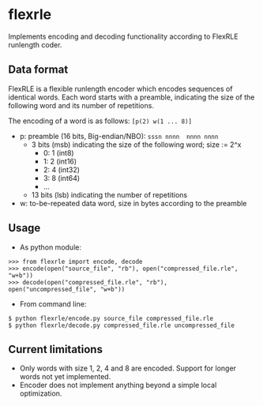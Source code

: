 # flexrle

Implements encoding and decoding functionality according to FlexRLE runlength coder.

## Data format

FlexRLE is a flexible runlength encoder which encodes sequences of identical words. Each word starts with a preamble, indicating the size of the following word and its number of repetitions.

The encoding of a word is as follows:
`
[p(2) w(1 ... 8)]
`
+ p: preamble (16 bits, Big-endian/NBO): `sssn nnnn  nnnn nnnn`
  - 3 bits (msb) indicating the size of the following word; size := 2^x
    - 0: 1 (int8)
    - 1: 2 (int16)
    - 2: 4 (int32)
    - 3: 8 (int64)
    - ...
  - 13 bits (lsb) indicating the number of repetitions
+ w: to-be-repeated data word, size in bytes according to the preamble

## Usage

+ As python module:

```
>>> from flexrle import encode, decode
>>> encode(open("source_file", "rb"), open("compressed_file.rle", "w+b"))
>>> decode(open("compressed_file.rle", "rb"), open("uncompressed_file", "w+b"))
```

+ From command line:
```
$ python flexrle/encode.py source_file compressed_file.rle
$ python flexrle/decode.py compressed_file.rle uncompressed_file
```

## Current limitations

+ Only words with size 1, 2, 4 and 8 are encoded. Support for longer words not yet implemented.
+ Encoder does not implement anything beyond a simple local optimization.
